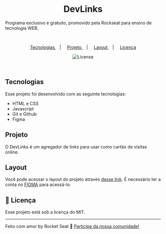 
<h1 align="center"> DevLinks </h1>

<p> Programa exclusivo e gratuito, promovido pela Rockseat para ensino de tecnologia WEB. </p>

<br>

<p align="center">
 <a href="#-tecnologias"> Tecnologias </a> &nbsp;&nbsp;&nbsp;| &nbsp;&nbsp;&nbsp;
 <a href="#-projeto"> Projeto </a> &nbsp;&nbsp;&nbsp;| &nbsp;&nbsp;&nbsp;
 <a href="#-layout"> Layout </a> &nbsp;&nbsp;&nbsp;| &nbsp;&nbsp;&nbsp;
 <a href="#memo-licença"> Licença</a>
</p>

<p align="center"> <img alt="License" src="https://img.shields.io/static/v1?label=license&message=MIT&color=49AA26&labelColor='000000'">
</p>

</br>

## Tecnologias

Esse projeto foi desenvolvido com as seguinte tecnologias:
- HTML e CSS
- Javascript
- Git e Github
- Figma

## Projeto

O DevLinks é um agregador de links para usar como cartão de visitas online.

## Layout 

Você pode acessar o layout do projeto através [desse link](https://www.figma.com/design/DlzDgAd6ddkaVJ1n9oy1FT/DevLinks-•-Projeto-Discover-(Community)?node-id=1437-191&t=2mbEtQi8MeMcm7ei-0). É necessário ter a conta no [FIGMA](https://figma.com) para acessá-lo.

## :memo: Licença

Esse projeto está sob a licença do MIT.

---

Feito com amor by Rocket Seat :wave: [Participe da nossa comunidade!](https://discord.gg/rocketseat)
